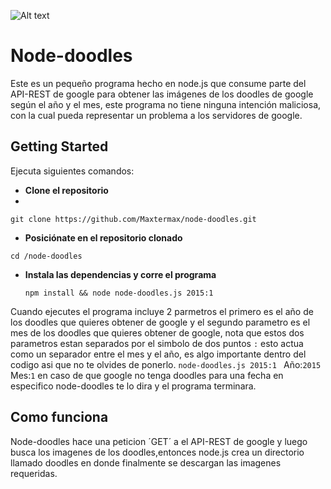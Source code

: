 ![Alt text]( http://lh5.ggpht.com/VJ551nPgKjFzhZ3Q9-ukMBJHhuQ-jSzj6ZC_WkmTsBD3vANXAevxTa0-JTnruWx4l3xTLjj8TTQJ4MgHPgYzf01zmhoO8CcUgR_LA3IehQ "doodle 2015")

Node-doodles
============
 Este es un pequeño programa hecho en node.js que consume parte del API-REST de google para obtener las imágenes de los doodles de google según el año y el mes, este programa no tiene ninguna intención maliciosa, con la cual pueda representar un problema a los servidores de google.

## Getting Started
Ejecuta siguientes comandos:

* **Clone el repositorio** 
* 
`git clone https://github.com/Maxtermax/node-doodles.git`

* **Posiciónate en el repositorio clonado** 

`cd /node-doodles` 

* **Instala las dependencias y corre el programa**  

  `npm install && node node-doodles.js 2015:1`


Cuando ejecutes el programa incluye 2 parmetros el primero es el año de los doodles que quieres obtener de google 
y el segundo parametro es el mes de los doodles que quieres obtener de google, nota que estos dos parametros estan separados por 
el simbolo de dos puntos `:` esto actua como un separador entre el mes y el año, es algo importante dentro del codigo asi que no te olvides de ponerlo.
`node-doodles.js 2015:1 `
Año:`2015`
Mes:`1`
en caso de que google no tenga doodles para una fecha en especifico node-doodles te lo dira y el programa terminara.

## Como funciona
Node-doodles hace una peticion ´GET´ a el API-REST de google y luego busca los imagenes de los doodles,entonces node.js crea un directorio llamado doodles en donde finalmente se descargan las imagenes requeridas. 



